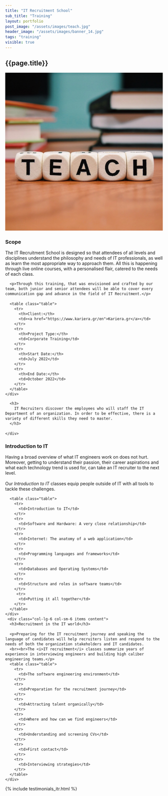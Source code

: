 ```yaml
---
title: "IT Recruitment School"
sub_title: "Training"
layout: portfolio
post_image: "/assets/images/teach.jpg"
header_image: "/assets/images/banner_14.jpg"
tags: "training"
visible: true
---
```


<section class="spotlight-portfolio portfolio2">
<div class="container">
  <div class="row">
    <div class="col-lg-12 text-center">
      <h2 class="title">{{page.title}}</h2>
    </div>
  </div>
  <div class="row">
    <div class="col-lg-6 col-sm-6 items">
      <img src="/assets/images/teach_inner.jpg" class="image img-fluid" alt="portfolio"/>
    </div>
    <div class="col-lg-6 col-sm-6 items content">
      <h3>Scope</h3>
      <p>The IT Recruitment School is designed so that attendees of all levels and disciplines understand the philosophy and needs of IT professionals, as well as learn the most appropriate way to approach them. All this is happening through live online courses, with a personalised flair, catered to the needs of each class.</p>

      <p>Through this training, that was envisioned and crafted by our team, both junior and senior attendees will be able to cover every communication gap and advance in the field of IT Recruitment.</p>
     
      <table class="table">
        <tr>
          <th>Client:</th>
          <td><a href="https://www.kariera.gr/en">Kariera.gr</a></td>
        </tr>
        <tr>
          <th>Project Type:</th>
          <td>Corporate Training</td>
        </tr>
        <tr>
          <th>Start Date:</th>
          <td>July 2022</td>
        </tr>
        <tr>
          <th>End Date:</th>
          <td>October 2022</td>
        </tr>
      </table>
    </div>
  </div>
  <div class="row">
    <div class="col-lg-8 col-sm-6 items content">
      
      <h3>
        IT Recruiters discover the employees who will staff the IT Department of an organization. In order to be effective, there is a variety of different skills they need to master.
      </h3>
      
    </div>
  </div>
  <div class="row">
    <div class="col-lg-6 col-sm-6 items content">
      <h3>Introduction to IT</h3>
      <p>Having a broad overview of what IT engineers work on does not hurt. Moreover, getting to understand their passion, their career aspirations and what each technology trend is used for, can take an IT recruiter to the next level.
      <br><br>Our <i>Introduction to IT</i> classes equip people outside of IT with all tools to tackle these challenges.</p>
      
      <table class="table">
        <tr>
          <td>Introduction to IT</td>
        </tr>
        <tr>
          <td>Software and Hardware: A very close relationship</td>
        </tr>
        <tr>
          <td>Internet: The anatomy of a web application</td>
        </tr>
        <tr>
          <td>Programming languages and frameworks</td>
        </tr>
        <tr>
          <td>Databases and Operating Systems</td>
        </tr>
        <tr>
          <td>Structure and roles in software teams</td>
        </tr>
         <tr>
          <td>Putting it all together</td>
        </tr>
      </table>
    </div>
     <div class="col-lg-6 col-sm-6 items content">
      <h3>Recruitment in the IT world</h3>

      <p>Preparing for the IT recruitment journey and speaking the language of candidates will help recruiters listen and respond to the needs of both the organization stakeholders and IT candidates.
      <br><br>The <i>IT recruitment</i> classes summarize years of experience in interviewing engineers and building high caliber engineering teams.</p>
      <table class="table">
        <tr>          
          <td>The software engineering environment</td>
        </tr>
        <tr>
          <td>Preparation for the recruitment journey</td>
        </tr>
        <tr>
          <td>Attracting talent organically</td>
        </tr>
        <tr>
          <td>Where and how can we find engineers</td>
        </tr>
        <tr>
          <td>Understanding and screening CVs</td>
        </tr>
        <tr>
          <td>First contact</td>
        </tr>
        <tr>
          <td>Interviewing strategies</td>
        </tr>
      </table>
    </div>
  </div>

</div>
</section>
{% include testimonials_itr.html %}